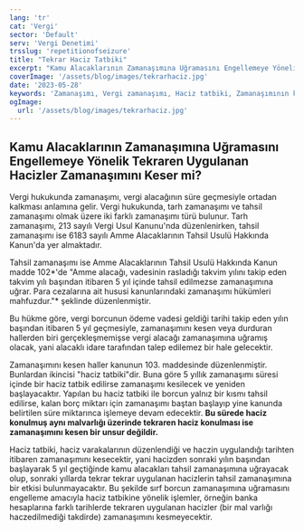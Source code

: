 ```yaml
---
lang: 'tr'
cat: 'Vergi'
sector: 'Default'
serv: 'Vergi Denetimi'
trsslug: 'repetitionofseizure'
title: "Tekrar Haciz Tatbiki"
excerpt: "Kamu Alacaklarının Zamanaşımına Uğramasını Engellemeye Yönelik Tekraren Uygulanan Hacizler Zamanaşımını Keser mi?"
coverImage: '/assets/blog/images/tekrarhaciz.jpg'
date: '2023-05-28'
keywords: 'Zamanaşımı, Vergi zamanaşımı, Haciz tatbiki, Zamanaşımının kesilmesi'
ogImage:
  url: '/assets/blog/images/tekrarhaciz.jpg'
---
```


## Kamu Alacaklarının Zamanaşımına Uğramasını Engellemeye Yönelik Tekraren Uygulanan Hacizler Zamanaşımını Keser mi?

Vergi hukukunda zamanaşımı, vergi alacağının süre geçmesiyle ortadan kalkması anlamına gelir. Vergi hukukunda, tarh zamanaşımı ve tahsil zamanaşımı olmak üzere iki farklı zamanaşımı türü bulunur. Tarh zamanaşımı, 213 sayılı Vergi Usul Kanunu'nda düzenlenirken, tahsil zamanaşımı ise 6183 sayılı Amme Alacaklarının Tahsil Usulü Hakkında Kanun'da yer almaktadır.

Tahsil zamanaşımı ise Amme Alacaklarının Tahsil Usulü Hakkında Kanun madde 102*'de "Amme alacağı, vadesinin rasladığı takvim yılını takip eden takvim yılı başından itibaren 5 yıl içinde tahsil edilmezse zamanaşımına uğrar. Para cezalarına ait hususi kanunlarındaki zamanaşımı hükümleri mahfuzdur."* şeklinde düzenlenmiştir.

Bu hükme göre, vergi borcunun ödeme vadesi geldiği tarihi takip eden yılın başından itibaren 5 yıl geçmesiyle, zamanaşımını kesen veya durduran hallerden biri gerçekleşmemişse vergi alacağı zamanaşımına uğramış olacak, yani alacaklı idare tarafından talep edilemez bir hale gelecektir.

Zamanaşımını kesen haller kanunun 103. maddesinde düzenlenmiştir. Bunlardan ikincisi "haciz tatbiki"dir. Buna göre 5 yıllık zamanaşımı süresi içinde bir haciz tatbik edilirse zamanaşımı kesilecek ve yeniden başlayacaktır. Yapılan bu haciz tatbiki ile borcun yalnız bir kısmı tahsil edilirse, kalan borç miktarı için zamanaşımı baştan başlayıp yine kanunda belirtilen süre miktarınca işlemeye devam edecektir. **Bu sürede haciz konulmuş aynı malvarlığı üzerinde tekraren haciz konulması ise zamanaşımını kesen bir unsur değildir.**

Haciz tatbiki, haciz varakalarının düzenlendiği ve haczin uygulandığı tarihten itibaren zamanaşımını kesecektir, yani hacizden sonraki yılın başından başlayarak 5 yıl geçtiğinde kamu alacakları tahsil zamanaşımına uğrayacak olup, sonraki yıllarda tekrar tekrar uygulanan hacizlerin tahsil zamanaşımına bir etkisi bulunmayacaktır. Bu şekilde sırf borcun zamanaşımına uğramasını engelleme amacıyla haciz tatbikine yönelik işlemler, örneğin banka hesaplarına farklı tarihlerde tekraren uygulanan hacizler (bir mal varlığı haczedilmediği takdirde) zamanaşımını kesmeyecektir.